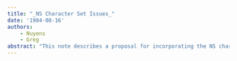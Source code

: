 ```yaml
---
title: "_NS Character Set Issues_"
date: '1984-08-16'
authors: 
    - Nuyens
    - Greg
abstract: "This note describes a proposal for incorporating the NS character set standard into Interlisp-D. This proposal will encompass the following areas: --implementation of a 'long' character data type It specifically omits the following: --external file representations. ** --the reworks necessary to fonts, etc. to attain DIG, though this proposal is made with these issues in mind."
---
```



